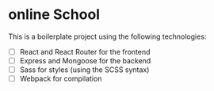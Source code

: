 # online School

This is a boilerplate project using the following technologies:

- [ ] React and React Router for the frontend
- [ ] Express and Mongoose for the backend
- [ ] Sass for styles (using the SCSS syntax)
- [ ] Webpack for compilation
